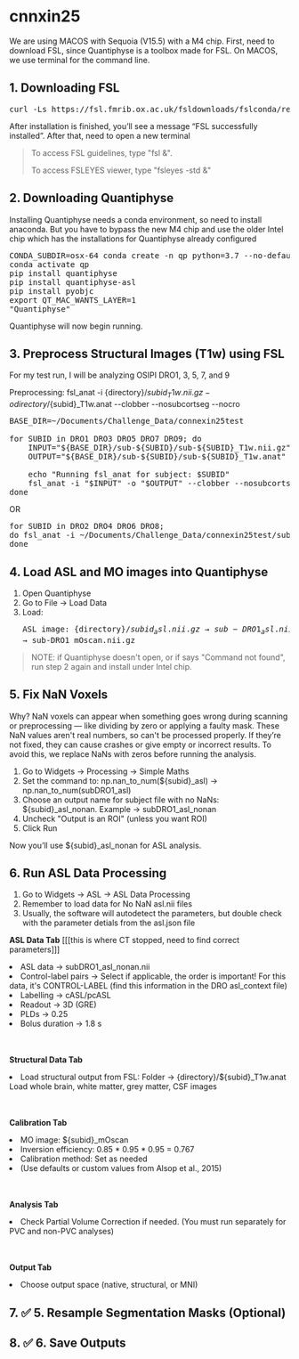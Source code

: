 # cnnxin25
We are using MACOS with Sequoia (V15.5) with a M4 chip. First, need to download FSL, since Quantiphyse is a toolbox made for FSL. On MACOS, we use terminal for the command line.

## 1. Downloading FSL 
 <pre>curl -Ls https://fsl.fmrib.ox.ac.uk/fsldownloads/fslconda/releases/getfsl.sh | sh -s</pre> 
After installation is finished, you’ll see a message “FSL successfully installed”. After that, need to open a new terminal

> To access FSL guidelines, type "fsl &".
> 
> To access FSLEYES viewer, type "fsleyes -std &"

## 2. Downloading Quantiphyse
Installing Quantiphyse needs a conda environment, so need to install anaconda. But you have to bypass the new M4 chip and use the older Intel chip which has the installations for Quantiphyse already configured

<pre>CONDA_SUBDIR=osx-64 conda create -n qp python=3.7 --no-default-packages -c conda-forge
conda activate qp
pip install quantiphyse 
pip install quantiphyse-asl
pip install pyobjc 
export QT_MAC_WANTS_LAYER=1
"Quantiphyse"</pre>

Quantiphyse will now begin running. 

## 3. Preprocess Structural Images (T1w) using FSL
For my test run, I will be analyzing OSIPI DRO1, 3, 5, 7, and 9

Preprocessing: fsl_anat -i {directory}/${subid}_T1w.nii.gz -o {directory}/${subid}_T1w.anat --clobber --nosubcortseg --nocro
<pre>
BASE_DIR=~/Documents/Challenge_Data/connexin25test

for SUBID in DRO1 DRO3 DRO5 DRO7 DRO9; do
    INPUT="${BASE_DIR}/sub-${SUBID}/sub-${SUBID}_T1w.nii.gz"
    OUTPUT="${BASE_DIR}/sub-${SUBID}/sub-${SUBID}_T1w.anat"

    echo "Running fsl_anat for subject: $SUBID"
    fsl_anat -i "$INPUT" -o "$OUTPUT" --clobber --nosubcortseg --nocrop
done </pre> 

OR 

<pre>for SUBID in DRO2 DRO4 DRO6 DRO8; 
do fsl_anat -i ~/Documents/Challenge_Data/connexin25test/sub-${SUBID}/sub-${SUBID}_T1w.nii.gz -o ~/Documents/Challenge_Data/connexin25test/sub-${SUBID}/sub-${SUBID}_T1w.anat --clobber --nosubcortseg --nocrop; 
done
</pre>

## 4. Load ASL and MO images into Quantiphyse 
1. Open Quantiphyse
3. Go to File → Load Data
4. Load: <pre>ASL image: {directory}/${subid}_asl.nii.gz → sub-DRO1_asl.nii.gz 
   MO image: {directory}/${subid}_mOscan.nii.gz → sub-DRO1_mOscan.nii.gz</pre>

> NOTE: if Quantiphyse doesn't open, or if says "Command not found", run step 2 again and install under Intel chip. 
   
## 5.  Fix NaN Voxels 
Why? NaN voxels can appear when something goes wrong during scanning or preprocessing — like dividing by zero or applying a faulty mask. These NaN values aren't real numbers, so can't be processed properly. If they’re not fixed, they can cause crashes or give empty or incorrect results. To avoid this, we replace NaNs with zeros before running the analysis.

  1. Go to Widgets → Processing → Simple Maths
  2. Set the command to: np.nan_to_num(${subid}_asl) → np.nan_to_num(subDRO1_asl)</pre>
  3. Choose an output name for subject file with no NaNs: ${subid}_asl_nonan. Example → subDRO1_asl_nonan
  4. Uncheck "Output is an ROI" (unless you want ROI)
  5. Click Run

  Now you’ll use ${subid}_asl_nonan for ASL analysis.

## 6.  Run ASL Data Processing

1. Go to Widgets → ASL → ASL Data Processing
2. Remember to load data for No NaN asl.nii files
3. Usually, the software will autodetect the parameters, but double check with the parameter detials from the asl.json file

**ASL Data Tab** [[[this is where CT stopped, need to find correct parameters]]]
<li>ASL data → subDRO1_asl_nonan.nii</li>
<li>Control-label pairs → Select if applicable, the order is important! For this data, it's CONTROL-LABEL (find this information in the DRO asl_context file) </li>
<li> Labelling → cASL/pcASL </li>
<li> Readout → 3D (GRE)</li>
<li> PLDs → 0.25 </li>
<li> Bolus duration → 1.8 s </li><br></br>

**Structural Data Tab**
<li>Load structural output from FSL:
    Folder → {directory}/${subid}_T1w.anat
    Load whole brain, white matter, grey matter, CSF images</li><br></br>

**Calibration Tab**
<li>MO image: ${subid}_mOscan </li>
<li>Inversion efficiency: 0.85 * 0.95 * 0.95 = 0.767</li>
<li>Calibration method: Set as needed</li>
<li>(Use defaults or custom values from Alsop et al., 2015) </li><br></br>

**Analysis Tab**
<li>Check Partial Volume Correction if needed. (You must run separately for PVC and non-PVC analyses) </li><br></br>

**Output Tab**
<li>Choose output space (native, structural, or MNI)</li>



## 7.  ✅ 5. Resample Segmentation Masks (Optional)
## 8.  ✅ 6. Save Outputs




